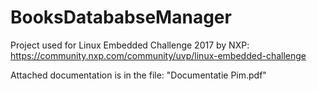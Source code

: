 # BooksDatababseManager

Project used for Linux Embedded Challenge 2017 by NXP: https://community.nxp.com/community/uvp/linux-embedded-challenge

Attached documentation is in the file: "Documentatie Pim.pdf"
